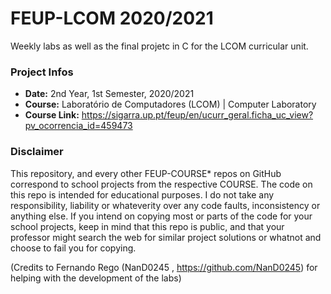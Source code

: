 # FEUP-LCOM 2020/2021

Weekly labs as well as the final projetc in C for the LCOM curricular unit.

### Project Infos
* **Date:** 2nd Year, 1st Semester, 2020/2021
* **Course:** Laboratório de Computadores (LCOM) | Computer Laboratory
* **Course Link:** https://sigarra.up.pt/feup/en/ucurr_geral.ficha_uc_view?pv_ocorrencia_id=459473
### Disclaimer
This repository, and every other FEUP-COURSE* repos on GitHub correspond to school projects from the respective COURSE. The code on this repo is intended for educational purposes. I do not take any responsibility, liability or whateverity over any code faults, inconsistency or anything else. If you intend on copying most or parts of the code for your school projects, keep in mind that this repo is public, and that your professor might search the web for similar project solutions or whatnot and choose to fail you for copying.

(Credits to Fernando Rego (NanD0245 , https://github.com/NanD0245) for helping with the development of the labs)
